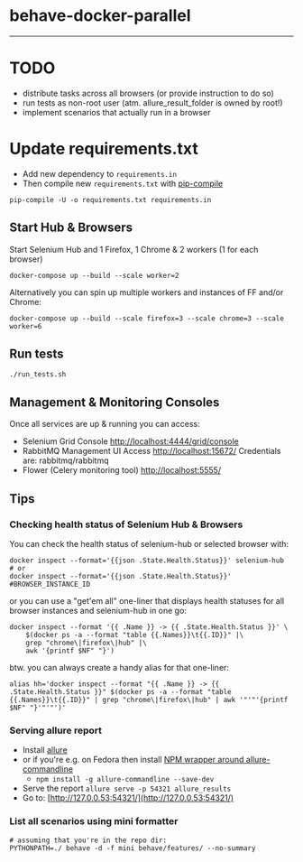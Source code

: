 # behave-docker-parallel
------------------------

# TODO

* distribute tasks across all browsers (or provide instruction to do so)
* run tests as non-root user (atm. allure_result_folder is owned by root!)
* implement scenarios that actually run in a browser


# Update requirements.txt

* Add new dependency to `requirements.in`
* Then compile new `requirements.txt` with [pip-compile](https://pypi.org/project/pip-tools/)

```shell
pip-compile -U -o requirements.txt requirements.in
```


## Start Hub & Browsers

Start Selenium Hub and 1 Firefox, 1 Chrome & 2 workers (1 for each browser)
```shell
docker-compose up --build --scale worker=2
```

Alternatively you can spin up multiple workers and instances of FF and/or Chrome:
```shell
docker-compose up --build --scale firefox=3 --scale chrome=3 --scale worker=6
```


## Run tests

```shell
./run_tests.sh
```

## Management & Monitoring Consoles

Once all services are up & running you can access:

* Selenium Grid Console [http://localhost:4444/grid/console](http://localhost:4444/grid/console)
* RabbitMQ Management UI Access [http://localhost:15672/](http://localhost:15672/) Credentials are: rabbitmq/rabbitmq
* Flower (Celery monitoring tool) [http://localhost:5555/](http://localhost:5555/)


## Tips

### Checking health status of Selenium Hub & Browsers

You can check the health status of selenium-hub or selected browser with:

```shell
docker inspect --format='{{json .State.Health.Status}}' selenium-hub
# or
docker inspect --format='{{json .State.Health.Status}}' #BROWSER_INSTANCE_ID
```

or you can use a "get'em all" one-liner that displays health statuses for all 
browser instances and selenium-hub in one go:
```
docker inspect --format '{{ .Name }} -> {{ .State.Health.Status }}' \
    $(docker ps -a --format "table {{.Names}}\t{{.ID}}" |\
    grep "chrome\|firefox\|hub" |\
    awk '{printf $NF" "}')
```

btw. you can always create a handy alias for that one-liner:
```shell
alias hh='docker inspect --format "{{ .Name }} -> {{ .State.Health.Status }}" $(docker ps -a --format "table {{.Names}}\t{{.ID}}" | grep "chrome\|firefox\|hub" | awk '"'"'{printf $NF" "}'"'"')'
```

### Serving allure report

* Install [allure](https://docs.qameta.io/allure/#_installing_a_commandline)
* or if you're e.g. on Fedora then install [NPM wrapper around allure-commandline](https://www.npmjs.com/package/allure-commandline)
    * `npm install -g allure-commandline --save-dev`
* Serve the report `allure serve -p 54321 allure_results`
* Go to: [http://127.0.0.53:54321/](http://127.0.0.53:54321/)


### List all scenarios using mini formatter

```shell
# assuming that you're in the repo dir:
PYTHONPATH=./ behave -d -f mini behave/features/ --no-summary
```

